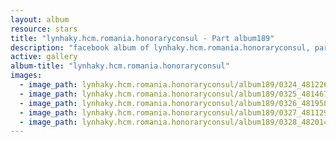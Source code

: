 ```yaml
---
layout: album
resource: stars
title: "lynhaky.hcm.romania.honoraryconsul - Part album189"
description: "facebook album of lynhaky.hcm.romania.honoraryconsul, part album189."
active: gallery
album-title: "lynhaky.hcm.romania.honoraryconsul"
images:
  - image_path: lynhaky.hcm.romania.honoraryconsul/album189/0324_481226594_1179015140249111_1695750323392558774_n.jpg
  - image_path: lynhaky.hcm.romania.honoraryconsul/album189/0325_481467820_1179015103582448_3519754296658880268_n.jpg
  - image_path: lynhaky.hcm.romania.honoraryconsul/album189/0326_481958832_1179015090249116_4352677790226780636_n.jpg
  - image_path: lynhaky.hcm.romania.honoraryconsul/album189/0327_481129542_1179015060249119_3636060384292644265_n.jpg
  - image_path: lynhaky.hcm.romania.honoraryconsul/album189/0328_482014895_1179015046915787_6373530267724600269_n.jpg
---
```

